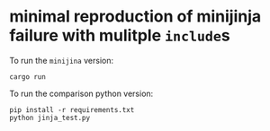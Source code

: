 # minimal reproduction of minijinja failure with mulitple `include`s

To run the `minijina` version:

```shell
cargo run
```

To run the comparison python version:

```shell
pip install -r requirements.txt
python jinja_test.py
```
